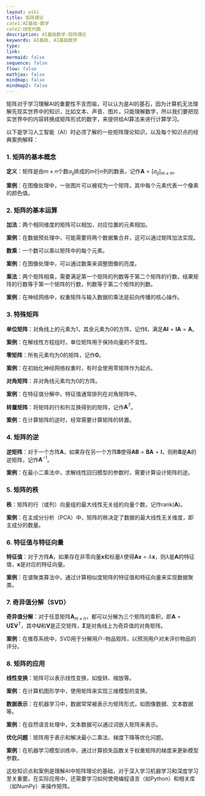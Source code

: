 ```yaml
---
layout: wiki
title: 矩阵理论
cate1:AI基础-数学
cate2:线性代数
description: AI基础数学-矩阵理论
keywords: AI基础, AI基础数学
type:
link:
mermaid: false
sequence: false
flow: false
mathjax: false
mindmap: false
mindmap2: false
---
```


矩阵对于学习理解AI的重要性不言而喻，可以认为是AI的基石，因为计算机无法理解先现实世界中的知识，比如文本、声音、图片，只能理解数字，所以我们要把现实世界中的内容转换成矩阵形式的数字，来提供给AI算法来进行计算学习。

以下是学习人工智能（AI）时必须了解的一些矩阵理论知识，以及每个知识点的经典案例解释：

### 1. 矩阵的基本概念

**定义**：矩阵是由$m \times n$个数$a_{ij}$排成的$m$行$n$列的数表，记作$\mathbf{A} = [a_{ij}]_{m \times n}$。

**案例**：在图像处理中，一张图片可以被视为一个矩阵，其中每个元素代表一个像素的颜色值。

### 2. 矩阵的基本运算

**加法**：两个相同维度的矩阵可以相加，对应位置的元素相加。

**案例**：在数据预处理中，可能需要将两个数据集合并，这可以通过矩阵加法实现。

**数乘**：一个数可以乘以矩阵中的每个元素。

**案例**：在图像处理中，可以通过数乘来调整图像的亮度。

**乘法**：两个矩阵相乘，需要满足第一个矩阵的列数等于第二个矩阵的行数，结果矩阵的行数等于第一个矩阵的行数，列数等于第二个矩阵的列数。

**案例**：在神经网络中，权重矩阵与输入数据的乘法是前向传播的核心操作。

### 3. 特殊矩阵

**单位矩阵**：对角线上的元素为1，其余元素为0的方阵，记作$\mathbf{I}$，满足$\mathbf{AI} = \mathbf{IA} = \mathbf{A}$。

**案例**：在解线性方程组时，单位矩阵用于保持向量的不变性。

**零矩阵**：所有元素均为0的矩阵，记作$\mathbf{0}$。

**案例**：在初始化神经网络权重时，有时会使用零矩阵作为起点。

**对角矩阵**：非对角线元素均为0的方阵。

**案例**：在特征值分解中，特征值通常排列在对角矩阵中。

**转置矩阵**：将矩阵的行和列互换得到的矩阵，记作$\mathbf{A}^T$。

**案例**：在计算矩阵的逆时，经常需要计算矩阵的转置。

### 4. 矩阵的逆

**逆矩阵**：对于一个方阵$\mathbf{A}$，如果存在另一个方阵$\mathbf{B}$使得$\mathbf{AB} = \mathbf{BA} = \mathbf{I}$，则称$\mathbf{B}$是$\mathbf{A}$的逆矩阵，记作$\mathbf{A}^{-1}$。

**案例**：在最小二乘法中，求解线性回归模型的参数时，需要计算设计矩阵的逆。

### 5. 矩阵的秩

**秩**：矩阵的行（或列）向量组的最大线性无关组的向量个数，记作$\text{rank}(\mathbf{A})$。

**案例**：在主成分分析（PCA）中，矩阵的秩决定了数据的最大线性无关维度，即主成分的数量。

### 6. 特征值与特征向量

**特征值**：对于方阵$\mathbf{A}$，如果存在非零向量$\mathbf{x}$和标量$\lambda$使得$\mathbf{Ax} = \lambda \mathbf{x}$，则$\lambda$是$\mathbf{A}$的特征值，$\mathbf{x}$是对应的特征向量。

**案例**：在谱聚类算法中，通过计算相似度矩阵的特征值和特征向量来实现数据聚类。

### 7. 奇异值分解（SVD）

**奇异值分解**：对于任意矩阵$\mathbf{A}_{m \times n}$，都可以分解为三个矩阵的乘积，即$\mathbf{A} = \mathbf{U}\mathbf{\Sigma}\mathbf{V}^T$，其中$\mathbf{U}$和$\mathbf{V}$是正交矩阵，$\mathbf{\Sigma}$是对角线上为奇异值的对角矩阵。

**案例**：在推荐系统中，SVD用于分解用户-物品矩阵，以预测用户对未评价物品的评分。

### 8. 矩阵的应用

**线性变换**：矩阵可以表示线性变换，如旋转、缩放等。

**案例**：在计算机图形学中，使用矩阵来实现三维模型的变换。

**数据表示**：在机器学习中，数据常常被表示为矩阵形式，如图像数据、文本数据等。

**案例**：在自然语言处理中，文本数据可以通过词嵌入矩阵来表示。

**优化问题**：矩阵用于表示和解决最小二乘法、梯度下降等优化问题。

**案例**：在机器学习模型训练中，通过计算损失函数关于权重矩阵的梯度来更新模型参数。

这些知识点和案例是理解AI中矩阵理论的基础，对于深入学习机器学习和深度学习至关重要。在实际应用中，还需要学习如何使用编程语言（如Python）和相关库（如NumPy）来操作矩阵。
